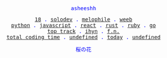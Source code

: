 <p align="center" style="color:blue"><samp>asheeshh</samp></p>        <p align="center" style="color:blue">        <samp>            <a href="">18</a> .            <a href="">solodev</a> .            <a href="">melophile</a> .            <a href="">weeb</a></br>            <a href="">python</a> .            <a href="">javascript</a> .            <a href="">react</a> .            <a href="">rust</a> .            <a href="">ruby</a> .            <a href="">go</a></br>            <a href="https://open.spotify.com/track/19wWrIT06foPoKqW2lfUZQ">top track</a> .            <a href="https://open.spotify.com/track/19wWrIT06foPoKqW2lfUZQ">ihyn</a> .            <a href="https://open.spotify.com/track/19wWrIT06foPoKqW2lfUZQ">f.n.</a></br>            <a href="">total coding time</a> .            <a href="">undefined</a> .            <a href="">today</a> .            <a href="">undefined</a>        </samp>        </p>        <p align="center" style="color:blue"><samp>桜の花</samp></p>